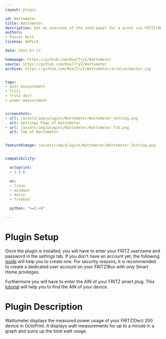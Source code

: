 ```yaml
---
layout: plugin

id: Wattometer
title: Wattometer
description: Get an overview of the used power for a print via FRITZ!DECT 200.
authors:
- Pascal Witt
license: AGPLv3

date: 2023-07-17

homepage: https://github.com/RealTryZ/Wattometer
source: https://github.com/RealTryZ/Wattometer
archive: https://github.com/RealTryZ/Wattometer/archive/master.zip


tags:
- watt measurement
- fritz
- fritz dect
- power measurement


screenshots:
- url: /assets/img/plugins/Wattometer/Wattometer_Setting.png
  alt: Settings Page of Wattometer
- url: /assets/img/plugins/Wattometer/Wattometer_Tab.png
  alt: Tab of Wattometer


featuredimage: /assets/img/plugins/Wattometer/Wattometer_Setting.png


compatibility:

  octoprint:
  - 1.4.0

  os:
  - linux
  - windows
  - macos
  - freebsd

  python: ">=3,<4"

---
```


# Plugin Setup
Once the plugin is installed, you will have to enter your FRITZ username and password in the settings tab.
If you don't have an account yet, the following [guide](https://en.avm.de/service/knowledge-base/dok/FRITZ-Box-7590/966_Creating-a-MyFRITZ-account-and-setting-it-up-in-the-FRITZ-Box/) will help you to create one. 
For security reasons, it is recommended to create a dedicated user account on your FRITZ!Box with *only* Smart Home privileges.

Furthermore you will have to enter the AIN of your FRITZ smart plug. This [tutorial](https://en.avm.de/service/knowledge-base/dok/FRITZ-DECT-200/3269_Setting-up-the-switch-on-sound-function-for-FRITZ-DECT-smart-plug/) will help you to find the AIN of your device.

# Plugin Description
Wattometer displays the measured power usage of your FRITZ!Dect 200 device in OctoPrint.
It displays watt measurements for up to a minute in a graph and sums up the total watt usage.


